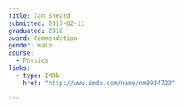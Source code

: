 ```yaml
---
title: Ian Sheard
submitted: 2017-02-11
graduated: 2018
award: Commendation
gender: male
course:
  - Physics
links:
  - type: IMDb
    href: "http://www.imdb.com/name/nm8034723"

---
```

